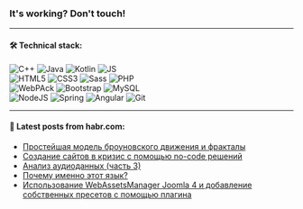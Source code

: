 ### It's working? Don't touch!

---

#### 🛠️ Technical stack:

![C++](https://img.shields.io/badge/C++-informational?logo=c%2B%2B&style=flat&logoColor=white&color=9C033A)
![Java](https://img.shields.io/badge/Java-informational?logo=java&style=flat&logoColor=white&color=007396)
![Kotlin](https://img.shields.io/badge/Kotlin-informational?logo=Kotlin&style=flat&logoColor=white&color=0095D5)
![JS](https://img.shields.io/badge/JS-informational?logo=javaScript&style=flat&logoColor=black&color=F7Df1E) <br>
![HTML5](https://img.shields.io/badge/HTML5-informational?logo=html5&style=flat&logoColor=white&color=E34F26)
![CSS3](https://img.shields.io/badge/CSS3-informational?logo=css3&style=flat&logoColor=white&color=157286)
![Sass](https://img.shields.io/badge/Saas-informational?logo=sass&style=flat&logoColor=white&color=hotpink)
![PHP](https://img.shields.io/badge/PHP-informational?logo=php&style=flat&logoColor=white&color=777BB4) <br>
![WebPAck](https://img.shields.io/badge/WebPack-informational?logo=webPack&style=flat&logoColor=white&color=FF6F00)
![Bootstrap](https://img.shields.io/badge/Bootstrap-informational?logo=Bootstrap&style=flat&logoColor=white&color=7952B3)
![MySQL](https://img.shields.io/badge/MySQL-informational?logo=MySQL&style=flat&logoColor=white&color=00f) <br>
![NodeJS](https://img.shields.io/badge/NodeJS-informational?logo=node.js&style=flat&logoColor=white&color=43853D)
![Spring](https://img.shields.io/badge/Spring-informational?logo=Spring&style=flat&logoColor=white&color=0A9EDC)
![Angular](https://img.shields.io/badge/Vue-informational?logo=vue.js&style=flat&logoColor=white&color=red)
![Git](https://img.shields.io/badge/Git-informational?logo=git&style=flat&logoColor=white&color=darkorange)

___

#### 💬 Latest posts from habr.com:

<!-- BLOG-POST-LIST:START -->
- [Простейшая модель броуновского движения и фракталы](https://habr.com/ru/post/672118/?utm_source=habrahabr&utm_medium=rss&utm_campaign=672118)
- [Создание сайтов в кризис с помощью no-code решений](https://habr.com/ru/post/672110/?utm_source=habrahabr&utm_medium=rss&utm_campaign=672110)
- [Анализ аудиоданных &lpar;часть 3&rpar;](https://habr.com/ru/post/672094/?utm_source=habrahabr&utm_medium=rss&utm_campaign=672094)
- [Почему именно этот язык?](https://habr.com/ru/post/672028/?utm_source=habrahabr&utm_medium=rss&utm_campaign=672028)
- [Использование WebAssetsManager Joomla 4 и добавление собственных пресетов с помощью плагина](https://habr.com/ru/post/672020/?utm_source=habrahabr&utm_medium=rss&utm_campaign=672020)
<!-- BLOG-POST-LIST:END -->
